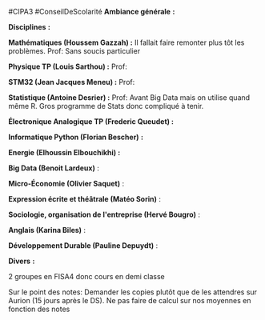 #CIPA3 #ConseilDeScolarité 
**Ambiance générale** **:**


**Disciplines** **:**

**Mathématiques (Houssem Gazzah) :** 
Il fallait faire remonter plus tôt les problèmes.
Prof: Sans soucis particulier

**Physique TP (Louis Sarthou) :** 
Prof: 

**STM32 (Jean Jacques Meneu) :** 
Prof: 

**Statistique (Antoine Desrier) :** 
Prof: Avant Big Data mais on utilise quand même R. Gros programme de Stats donc compliqué à tenir. 

**Électronique Analogique TP (Frederic Queudet) :** 


**Informatique Python (Florian Bescher)** **:** 


**Energie (Elhoussin Elbouchikhi) :** 


**Big Data (Benoit Lardeux)** : 
 

**Micro-Économie (Olivier Saquet)** : 


**Expression écrite et théâtrale (Matéo Sorin)** : 



**Sociologie, organisation de l'entreprise (Hervé Bougro)** : 


**Anglais (Karina Biles)** : 



**Développement Durable (Pauline Depuydt)** : 



**Divers** **:**

2 groupes en FISA4 donc cours en demi classe

Sur le point des notes: Demander les copies plutôt que de les attendres sur Aurion (15 jours après le DS). Ne pas faire de calcul sur nos moyennes en fonction des notes